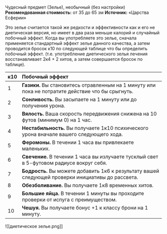 Чудесный предмет (Зелье), необычный (без настройки)
**Рекомендованная стоимость:** от 35 до 65 зм
**Источник:** «Царства Есферии»

Это зелье считается такой же редкости и эффективности как и его не диетическая версия, но имеет в два раза меньше калорий и случайный побочный эффект. Когда вы употребляете это зелье, сначала применяется стандартный эффект зелье данного качества, а затем проводится бросок к10 по следующей таблице что бы определить побочный эффект. (т.е. употребление диетического зелья лечения восстанавливает 2к4 + 2 хитов, а затем совершается бросок по таблице).

| к10 | Побочный эффект |
|:----|:--|
| 1   | **Газики.** Вы становитесь отравленным на 1 минуту или пока не потратите действие что бы срыгнуть.  |
| 2   | **Сонливость.** Вы засыпаете на 1 минуту или до получения урона. |
| 3   | **Вялость.** Ваша скорость передвижения снижена на 10 футов (минимум 0) на 1 час. |
| 4   | **Нестабильность.** Вы получаете 1к10 психического урона вначале вашего следующего хода. |
| 5   | **Феромоны.** В течении 1 часа вы привлекаете маленьких. |
| 6   | **Свечение.** В течении 1 часа вы излучаете тусклый свет в 5-футовом радиусе вокруг себя.|
| 7   | **Бодрость.** Вы можете добавить 1к6 к результату вашей следующей проверки инициативы до рассвета. |
| 8   | **Обезболивание.** Вы получаете 1к8 временных хитов. |
| 9   | **Большие яйца.** В течении 1 минуты вы проходите проверки от испуга с преимуществом. |
| 10  | **Чешуя.** Вы получаете бонус +1 к классу брони на 1 минуту. |

![[диетическое зелье.png]]
